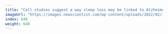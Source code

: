 ```yaml
---
title: "Cell studies suggest a way sleep loss may be linked to Alzheimer’s"
imageUrl: "https://images.newscientist.com/wp-content/uploads/2022/02/10170949/PRI_2224675121.jpg?width=600"
index: 648
weight: 648
---
```

